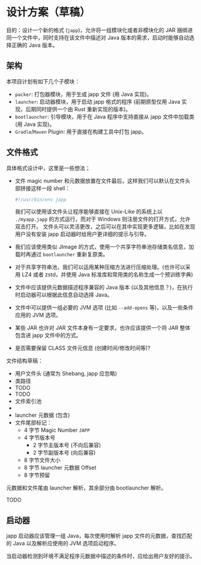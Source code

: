 # 设计方案（草稿）

目的：设计一个新的格式 (`japp`)，允许将一组模块化或者非模块化的 JAR 捆绑进同一个文件中，同时支持在该文件中描述对 Java 版本的需求，启动时能够自动选择正确的 Java 版本。

## 架构

本项目计划有如下几个子模块：

* `packer`: 打包器模块，用于生成 japp 文件 (用 Java 实现)。
* `launcher`: 启动器模块，用于启动 japp 格式的程序 (前期原型仅用 Java 实现，后期同时提供一个由 Rust 重新实现的版本)。
* `bootlauncher`: 引导模块，用于在 Java 程序中支持直接从 japp 文件中加载类 (用 Java 实现)。
* `Gradle`/`Maven` Plugin: 用于直接在构建工具中打包 japp。

## 文件格式

具体格式设计中，这里是一些想法；

* 文件 magic number 和元数据放置在文件最后，这样我们可以默认在文件头部拼接这样一段 shell：
    
    ```bash
    #!/usr/bin/env japp
    ```
  
    我们可以使用该文件头让程序能够直接在 Unix-Like 的系统上以 `./myapp.japp` 的方式运行，而对于 Windows 则注册文件的打开方式，允许双击打开。
    文件头可以灵活更改，之后可以在其中实现更多逻辑，比如在发现用户没有安装 japp 启动器时给用户更详细的提示与引导。

* 我们应该使用类似 JImage 的方式，使用一个共享字符串池存储类名信息，加载时再通过 `bootlauncher` 重新复原类。
* 对于共享字符串池，我们可以运用某种压缩方法进行压缩处理。(也许可以采用 LZ4 或者 zstd，并使用 Java 标准库和常用类的名称生成一个预训练字典)
* 文件中应该提供元数据描述程序兼容的 Java 版本 (以及其他信息？)，在执行时启动器可以根据此信息自动选择 Java。
* 文件中可以提供一组必要的 JVM 选项 (比如 `--add-opens` 等)，以及一些条件应用的 JVM 选项。
* 某些 JAR 也许对 JAR 文件本身有一定要求，也许应该提供一个将 JAR 整体包含进 japp 文件中的方式。
* 是否需要保留 CLASS 文件元信息 (创建时间/修改时间等)?

文件结构草稿：

* 用户文件头 (通常为 Shebang, japp 应忽略)
* 类路径
* TODO
* TODO
* 文件索引池
* 
* launcher 元数据 (包含)
* 文件尾部标记：
  * 4 字节 Magic Number `JAPP`
  * 4 字节版本号
    * 2 字节主版本号 (不向后兼容)
    * 2 字节副版本号 (向后兼容)
  * 8 字节文件大小
  * 8 字节 launcher 元数据 Offset
  * 8 字节预留

元数据和文件尾由 launcher 解析，其余部分由 bootlauncher 解析。 

TODO

## 启动器

japp 启动器应该管理一组 Java，每次使用时解析 japp 文件的元数据，查找匹配的 Java 以及解析应使用的 JVM 选项启动程序。

当启动器检测到环境不满足程序元数据中描述的条件时，应给出用户友好的提示。
